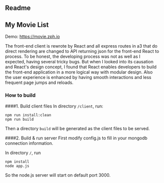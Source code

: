 Readme
---

## My Movie List

Demo: https://movie.zph.io

The front-end client is rewrote by React and all express routes in a3 that do direct rendering are changed to API returning json for the front-end React to process. To be honest, the developing process was not as well as I expected, having several tricky bugs. But when I looked into its causation and React's design concept, I found that React enables developers to build the front-end application in a more logical way with modular design. Also the user experience is enhanced by having smooth interactions and less frequent page jumps and reloads.

### How to build
####1. Build client files
In directory `/client`, run:
```
npm run install:clean
npm run build
```
Then a directory `build` will be generated as the client files to be served.

####2. Build & run server
First modify config.js to fill in your mongodb connection information.

In directory `/`, run
```
npm install
node app.js
```
So the node.js server will start on default port 3000.
